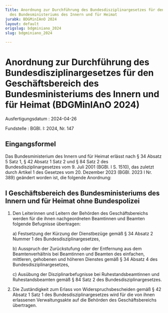 ```yaml
---
Title: Anordnung zur Durchführung des Bundesdisziplinargesetzes für den Geschäftsbereich
  des Bundesministeriums des Innern und für Heimat
jurabk: BDGMinIAnO 2024
layout: default
origslug: bdgminiano_2024
slug: bdgminiano_2024

---
```


# Anordnung zur Durchführung des Bundesdisziplinargesetzes für den Geschäftsbereich des Bundesministeriums des Innern und für Heimat (BDGMinIAnO 2024)

Ausfertigungsdatum
:   2024-04-26

Fundstelle
:   BGBl. I: 2024, Nr. 147


## Eingangsformel

Das Bundesministerium des Innern und für Heimat erlässt nach § 34 Absatz 5 Satz 1, § 42 Absatz 1 Satz 2 und § 84 Satz 2 des Bundesdisziplinargesetzes vom 9. Juli 2001 (BGBl. I S. 1510), das zuletzt durch Artikel 1 des Gesetzes vom 20. Dezember 2023 (BGBl. 2023 I Nr. 389) geändert worden ist, die folgende Anordnung:


## I Geschäftsbereich des Bundesministeriums des Innern und für Heimat ohne Bundespolizei


1.  Den Leiterinnen und Leitern der Behörden des Geschäftsbereichs werden für die ihnen nachgeordneten Beamtinnen und Beamten folgende Befugnisse übertragen:

    a)  Festsetzung der Kürzung der Dienstbezüge gemäß § 34 Absatz 2 Nummer 1 des Bundesdisziplinargesetzes,


    b)  Ausspruch der Zurückstufung oder der Entfernung aus dem Beamtenverhältnis bei Beamtinnen und Beamten des einfachen, mittleren, gehobenen und höheren Dienstes gemäß § 34 Absatz 4 des Bundesdisziplinargesetzes,


    c)  Ausübung der Disziplinarbefugnisse bei Ruhestandsbeamtinnen und Ruhestandsbeamten gemäß § 84 Satz 2 des Bundesdisziplinargesetzes.





2.  Die Zuständigkeit zum Erlass von Widerspruchsbescheiden gemäß § 42 Absatz 1 Satz 1 des Bundesdisziplinargesetzes wird für die von ihnen erlassenen Verwaltungsakte auf die Behörden des Geschäftsbereichs übertragen.




